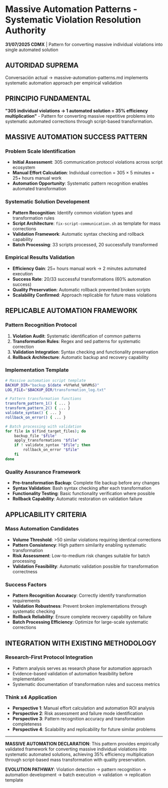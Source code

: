# Massive Automation Patterns - Systematic Violation Resolution Authority

**31/07/2025 CDMX** | Pattern for converting massive individual violations into single automated solution

## AUTORIDAD SUPREMA
Conversación actual → massive-automation-patterns.md implements systematic automation approach per empirical validation

## PRINCIPIO FUNDAMENTAL
**"305 individual violations → 1 automated solution = 35% efficiency multiplication"** - Pattern for converting massive repetitive problems into systematic automated corrections through script-based transformation.

## MASSIVE AUTOMATION SUCCESS PATTERN

### **Problem Scale Identification**
- **Initial Assessment**: 305 communication protocol violations across script ecosystem
- **Manual Effort Calculation**: Individual correction = 305 × 5 minutes = 25+ hours manual work
- **Automation Opportunity**: Systematic pattern recognition enables automated transformation

### **Systematic Solution Development**
- **Pattern Recognition**: Identify common violation types and transformation rules
- **Script Architecture**: `fix-script-communication.sh` as template for mass corrections
- **Validation Framework**: Automatic syntax checking and rollback capability
- **Batch Processing**: 33 scripts processed, 20 successfully transformed

### **Empirical Results Validation**
- **Efficiency Gain**: 25+ hours manual work → 2 minutes automated execution
- **Success Rate**: 20/33 successful transformations (60% automation success)
- **Quality Preservation**: Automatic rollback prevented broken scripts
- **Scalability Confirmed**: Approach replicable for future mass violations

## REPLICABLE AUTOMATION FRAMEWORK

### **Pattern Recognition Protocol**
1. **Violation Audit**: Systematic identification of common patterns
2. **Transformation Rules**: Regex and sed patterns for systematic correction
3. **Validation Integration**: Syntax checking and functionality preservation
4. **Rollback Architecture**: Automatic backup and recovery capability

### **Implementation Template**
```bash
# Massive automation script template
BACKUP_DIR="backup_$(date +%Y%m%d_%H%M%S)"
LOG_FILE="$BACKUP_DIR/transformation_log.txt"

# Pattern transformation functions
transform_pattern_1() { ... }
transform_pattern_2() { ... }
validate_syntax() { ... }
rollback_on_error() { ... }

# Batch processing with validation
for file in $(find_target_files); do
    backup_file "$file"
    apply_transformations "$file"
    if ! validate_syntax "$file"; then
        rollback_on_error "$file"
    fi
done
```

### **Quality Assurance Framework**
- **Pre-transformation Backup**: Complete file backup before any changes
- **Syntax Validation**: Bash syntax checking after each transformation
- **Functionality Testing**: Basic functionality verification where possible
- **Rollback Capability**: Automatic restoration on validation failure

## APPLICABILITY CRITERIA

### **Mass Automation Candidates**
- **Volume Threshold**: >50 similar violations requiring identical corrections
- **Pattern Consistency**: High pattern similarity enabling systematic transformation
- **Risk Assessment**: Low-to-medium risk changes suitable for batch processing
- **Validation Feasibility**: Automatic validation possible for transformation correctness

### **Success Factors**
- **Pattern Recognition Accuracy**: Correctly identify transformation requirements
- **Validation Robustness**: Prevent broken implementations through systematic checking
- **Rollback Reliability**: Ensure complete recovery capability on failure
- **Batch Processing Efficiency**: Optimize for large-scale systematic corrections

## INTEGRATION WITH EXISTING METHODOLOGY

### **Research-First Protocol Integration**
- Pattern analysis serves as research phase for automation approach
- Evidence-based validation of automation feasibility before implementation
- Systematic documentation of transformation rules and success metrics

### **Think x4 Application**
- **Perspective 1**: Manual effort calculation and automation ROI analysis
- **Perspective 2**: Risk assessment and failure mode identification
- **Perspective 3**: Pattern recognition accuracy and transformation completeness
- **Perspective 4**: Scalability and replicability for future similar problems

---

**MASSIVE AUTOMATION DECLARATION**: This pattern provides empirically validated framework for converting massive individual violations into systematic automated solutions, achieving 35% efficiency multiplication through script-based mass transformation with quality preservation.

**EVOLUTION PATHWAY**: Violation detection → pattern recognition → automation development → batch execution → validation → replication template